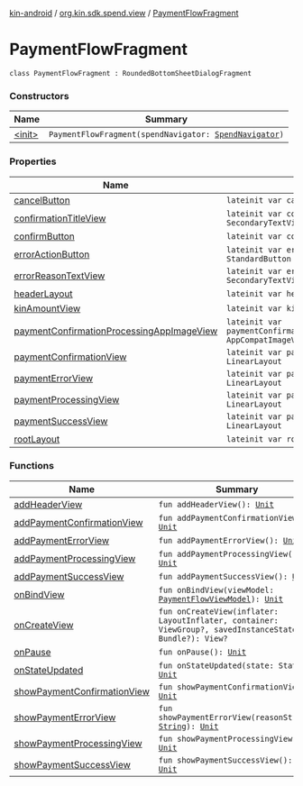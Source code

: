 [kin-android](../../index.md) / [org.kin.sdk.spend.view](../index.md) / [PaymentFlowFragment](./index.md)

# PaymentFlowFragment

`class PaymentFlowFragment : RoundedBottomSheetDialogFragment`

### Constructors

| Name | Summary |
|---|---|
| [&lt;init&gt;](-init-.md) | `PaymentFlowFragment(spendNavigator: `[`SpendNavigator`](../../org.kin.base.viewmodel.tools/-spend-navigator/index.md)`)` |

### Properties

| Name | Summary |
|---|---|
| [cancelButton](cancel-button.md) | `lateinit var cancelButton: StandardButton` |
| [confirmationTitleView](confirmation-title-view.md) | `lateinit var confirmationTitleView: SecondaryTextView` |
| [confirmButton](confirm-button.md) | `lateinit var confirmButton: StandardButton` |
| [errorActionButton](error-action-button.md) | `lateinit var errorActionButton: StandardButton` |
| [errorReasonTextView](error-reason-text-view.md) | `lateinit var errorReasonTextView: SecondaryTextView` |
| [headerLayout](header-layout.md) | `lateinit var headerLayout: LinearLayout` |
| [kinAmountView](kin-amount-view.md) | `lateinit var kinAmountView: KinAmountView` |
| [paymentConfirmationProcessingAppImageView](payment-confirmation-processing-app-image-view.md) | `lateinit var paymentConfirmationProcessingAppImageView: AppCompatImageView` |
| [paymentConfirmationView](payment-confirmation-view.md) | `lateinit var paymentConfirmationView: LinearLayout` |
| [paymentErrorView](payment-error-view.md) | `lateinit var paymentErrorView: LinearLayout` |
| [paymentProcessingView](payment-processing-view.md) | `lateinit var paymentProcessingView: LinearLayout` |
| [paymentSuccessView](payment-success-view.md) | `lateinit var paymentSuccessView: LinearLayout` |
| [rootLayout](root-layout.md) | `lateinit var rootLayout: FrameLayout` |

### Functions

| Name | Summary |
|---|---|
| [addHeaderView](add-header-view.md) | `fun addHeaderView(): `[`Unit`](https://kotlinlang.org/api/latest/jvm/stdlib/kotlin/-unit/index.html) |
| [addPaymentConfirmationView](add-payment-confirmation-view.md) | `fun addPaymentConfirmationView(): `[`Unit`](https://kotlinlang.org/api/latest/jvm/stdlib/kotlin/-unit/index.html) |
| [addPaymentErrorView](add-payment-error-view.md) | `fun addPaymentErrorView(): `[`Unit`](https://kotlinlang.org/api/latest/jvm/stdlib/kotlin/-unit/index.html) |
| [addPaymentProcessingView](add-payment-processing-view.md) | `fun addPaymentProcessingView(): `[`Unit`](https://kotlinlang.org/api/latest/jvm/stdlib/kotlin/-unit/index.html) |
| [addPaymentSuccessView](add-payment-success-view.md) | `fun addPaymentSuccessView(): `[`Unit`](https://kotlinlang.org/api/latest/jvm/stdlib/kotlin/-unit/index.html) |
| [onBindView](on-bind-view.md) | `fun onBindView(viewModel: `[`PaymentFlowViewModel`](../../org.kin.base.viewmodel/-payment-flow-view-model/index.md)`): `[`Unit`](https://kotlinlang.org/api/latest/jvm/stdlib/kotlin/-unit/index.html) |
| [onCreateView](on-create-view.md) | `fun onCreateView(inflater: LayoutInflater, container: ViewGroup?, savedInstanceState: Bundle?): View?` |
| [onPause](on-pause.md) | `fun onPause(): `[`Unit`](https://kotlinlang.org/api/latest/jvm/stdlib/kotlin/-unit/index.html) |
| [onStateUpdated](on-state-updated.md) | `fun onStateUpdated(state: State): `[`Unit`](https://kotlinlang.org/api/latest/jvm/stdlib/kotlin/-unit/index.html) |
| [showPaymentConfirmationView](show-payment-confirmation-view.md) | `fun showPaymentConfirmationView(): `[`Unit`](https://kotlinlang.org/api/latest/jvm/stdlib/kotlin/-unit/index.html) |
| [showPaymentErrorView](show-payment-error-view.md) | `fun showPaymentErrorView(reasonString: `[`String`](https://kotlinlang.org/api/latest/jvm/stdlib/kotlin/-string/index.html)`): `[`Unit`](https://kotlinlang.org/api/latest/jvm/stdlib/kotlin/-unit/index.html) |
| [showPaymentProcessingView](show-payment-processing-view.md) | `fun showPaymentProcessingView(): `[`Unit`](https://kotlinlang.org/api/latest/jvm/stdlib/kotlin/-unit/index.html) |
| [showPaymentSuccessView](show-payment-success-view.md) | `fun showPaymentSuccessView(): `[`Unit`](https://kotlinlang.org/api/latest/jvm/stdlib/kotlin/-unit/index.html) |
